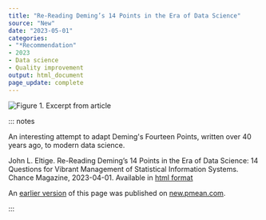 ```yaml
---
title: "Re-Reading Deming’s 14 Points in the Era of Data Science"
source: "New"
date: "2023-05-01"
categories:
- "*Recommendation"
- 2023
- Data science
- Quality improvement
output: html_document
page_update: complete
---
```


![Figure 1. Excerpt from article](http://www.pmean.com/new-images/23/re-reading-14-points-01.png)

::: notes

An interesting attempt to adapt Deming's Fourteen Points, written over 40 years ago, to modern data science.

John L. Eltige. Re-Reading Deming’s 14 Points in the Era of Data Science: 14 Questions for Vibrant Management of Statistical Information Systems. Chance Magazine, 2023-04-01. Available in [html format][elt1]

[elt1]: https://chance.amstat.org/2023/04/demings-14-points/

An [earlier version][sim2] of this page was published on [new.pmean.com][sim1].

[sim1]: http://new.pmean.com
[sim2]: http://new.pmean.com/re-reading-14-points/

:::
